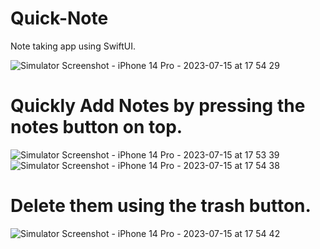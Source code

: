 # Quick-Note

Note taking app using SwiftUI.

![Simulator Screenshot - iPhone 14 Pro - 2023-07-15 at 17 54 29](https://github.com/tech-hardik/Quick-Note/assets/138746923/e0941242-d512-4b9d-8196-efb244076591)

# Quickly Add Notes by pressing the notes button on top.

![Simulator Screenshot - iPhone 14 Pro - 2023-07-15 at 17 53 39](https://github.com/tech-hardik/Quick-Note/assets/138746923/039af169-4774-47cb-b653-8769ebf3e38e)
![Simulator Screenshot - iPhone 14 Pro - 2023-07-15 at 17 54 38](https://github.com/tech-hardik/Quick-Note/assets/138746923/88c0469d-46d4-4011-8f38-77bca4d1f9d3)

# Delete them using the trash button.

![Simulator Screenshot - iPhone 14 Pro - 2023-07-15 at 17 54 42](https://github.com/tech-hardik/Quick-Note/assets/138746923/db170ee4-53cd-4b3d-91c2-e4e90d8131ad)


